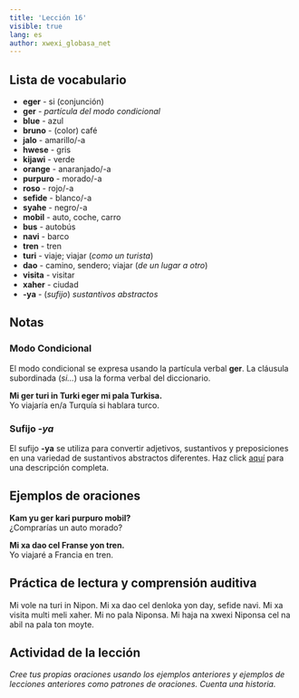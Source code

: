 ```yaml
---
title: 'Lección 16'
visible: true
lang: es
author: xwexi_globasa_net
---
```


## Lista de vocabulario

* **eger** - si (conjunción)
* **ger** - _partícula del modo condicional_
* **blue** - azul
* **bruno** - (color) café
* **jalo** - amarillo/-a
* **hwese** - gris
* **kijawi** - verde
* **orange** - anaranjado/-a
* **purpuro** - morado/-a
* **roso** - rojo/-a
* **sefide** - blanco/-a
* **syahe** - negro/-a
* **mobil** - auto, coche, carro
* **bus** - autobús
* **navi** - barco
* **tren** - tren
* **turi** - viaje; viajar (_como un turista_)
* **dao** - camino, sendero; viajar (_de un lugar a otro_)
* **visita** - visitar
* **xaher** - ciudad
* **-ya** - (_sufijo_) _sustantivos abstractos_

## Notas
### Modo Condicional

El modo condicional se expresa usando la partícula verbal **ger**. La cláusula subordinada (_si..._) usa la forma verbal del diccionario.

**Mi ger turi in Turki eger mi pala Turkisa.**  
Yo viajaría en/a Turquía si hablara turco.

### Sufijo _-ya_

El sufijo **-ya** se utiliza para convertir adjetivos, sustantivos y preposiciones en una variedad de sustantivos abstractos diferentes. Haz click [aquí](https://salif.github.io/gramati-fe-globasa/spa/inharelexi.html) para una descripción completa.

## Ejemplos de oraciones

**Kam yu ger kari purpuro mobil?**  
¿Comprarías un auto morado?

**Mi xa dao cel Franse yon tren.**  
Yo viajaré a Francia en tren.

## Práctica de lectura y comprensión auditiva

Mi vole na turi in Nipon. Mi xa dao cel denloka yon day, sefide navi. Mi xa visita multi meli xaher. Mi no pala Niponsa. Mi haja na xwexi Niponsa cel na abil na pala ton moyte. 

## Actividad de la lección

_Cree tus propias oraciones usando los ejemplos anteriores y ejemplos de lecciones anteriores como patrones de oraciones. Cuenta una historia._
